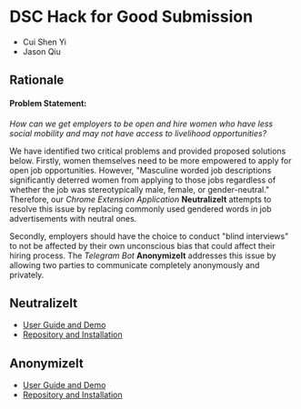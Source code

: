 # DSC Hack for Good Submission
- Cui Shen Yi
- Jason Qiu

## Rationale
#### Problem Statement:
_How can we get employers to be open and hire women who have less social mobility and may not have access to livelihood opportunities?_

We have identified two critical problems and provided proposed solutions below. Firstly, women themselves need to be more empowered to apply for open job opportunities. However, "Masculine worded job descriptions significantly deterred women from applying to those jobs regardless of whether the job was stereotypically male, female, or gender-neutral." Therefore, our _Chrome Extension Application_ **NeutralizeIt** attempts to resolve this issue by replacing commonly used gendered words in job advertisements with neutral ones. 

Secondly, employers should have the choice to conduct "blind interviews" to not be affected by their own unconscious bias that could affect their hiring process. The _Telegram Bot_ **AnonymizeIt** addresses this issue by allowing two parties to communicate completely anonymously and privately. 

## NeutralizeIt
- [User Guide and Demo](https://dsc-hackforgood-2022.github.io/NeutralizeIt/)
- [Repository and Installation](https://github.com/DSC-HackForGood-2022/NeutralizeIt)

## AnonymizeIt
- [User Guide and Demo](https://dsc-hackforgood-2022.github.io/AnonymizeIt/)
- [Repository and Installation](https://github.com/DSC-HackForGood-2022/AnonymizeIt)

